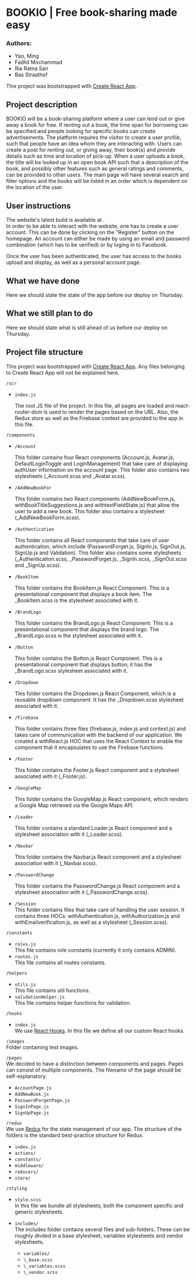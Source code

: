# BOOKIO | Free book-sharing made easy

### Authors:

- Yao, Ming
- Fadhil Mochammad
- Ria Ratna Sari
- Bas Straathof

This project was bootstrapped with [Create React App](https://github.com/facebook/create-react-app).

## Project description

BOOKIO will be a book-sharing platform where a user can lend out or give away a book for free. If renting out a book, the time span for borrowing can be specified and people looking for specific books can create advertisements. The platform requires the visitor to create a user profile, such that people have an idea whom they are interacting with. Users can create a post for renting out, or giving away, their book(s) and provide details such as time and location of pick-up. When a user uploads a book, the title will be looked up in an open book API such that a description of the book, and possibly other features such as general ratings and comments, can be provided to other users. The main page will have several search and filter options and the books will be listed in an order which is dependent on the location of the user.

## User instructions

The website's latest build is available at <insert-domain-name-here>.\
In order to be able to interact with the website, one has to create a user account.
This can be done by clicking on the "Register" button on the homepage.
An account can either be made by using an email and password combination (which has to be verified) or by loging in to Facebook.

Once the user has been authenticated, the user has access to the books upload and display, as well as a personal account page.

## What we have done

Here we should state the state of the app before our deploy on Thursday.

## What we still plan to do

Here we should state what is still ahead of us before our deploy on Thursday.

## Project file structure

This project was bootstrapped with [Create React App](https://github.com/facebook/create-react-app).
Any files belonging to Create React App will not be explained here.

`/scr`

- `index.js`

  The root JS file of the project. In this file, all pages are loaded and
  react-router-dom is used to render the pages based on the URL. Also, the Redux
  store as well as the Firebase context are provided to the app in this file.

`/components`

- `/Account`

  This folder contains four React components (Account.js, Avatar.js,
  DefaultLoginToggle and LoginManagement) that take care of displaying authUser
  information on the account page. This folder also contains two stylesheets
  (\_Account.scss and \_Avatar.scss).

- `/AddNewBookFor`

  This folder contains two React components (AddNewBookForm.js,
  withBookTitleSuggestions.js and withtextFieldState.js) that allow the user to
  add a new book. This folder also contains a stylesheet (\_AddNewBookForm.scss).

- `/Authentication`

  This folder contains all React components that take care of user authentication,
  which include (PasswordForget.js, SignIn.js, SignOut.js, SignUp.js and Validation).
  This folder also contains some stylesheets (\_Authentication.scss, \_PasswordForget.js,
  \_SignIn.scss, \_SignOut.scss and \_SignUp.scss).

- `/BookItem`

  This folder contains the BookItem.js React Component. This is a presentational
  component that displays a book item. The \_BookItem.scss is the stylesheet associated
  with it.

- `/BrandLogo`

  This folder contains the BrandLogo.js React Component. This is a presentational
  component that displays the brand logo. The \_BrandLogo.scss is the stylesheet
  associated with it.

- `/Button`

  This folder contains the Button.js React Component. This is a presentational
  component that displays button; it has the \_BrandLogo.scss stylesheet
  associated with it.

- `/Dropdown`

  This folder contains the Dropdown.js React Component, which is a reusable
  dropdown component. It has the \_Dropdown.scss stylesheet associated with it.

- `/Firebase`

  This folder contains three files (firebase.js, index.js and context.js) and
  takes care of communication with the backend of our application. We created a
  withReact.js HOC that uses the React Context to enable the component that it
  encapsulates to use the Firebase functions.

- `/Footer`

  This folder contains the Footer.js React component and a stylesheet associated
  with it (\_Footer.js).

- `/GoogleMap`

  This folder contains the GoogleMap.js React component, which renders a Google
  Map retrieved via the Google Maps API.

- `/Loader`

  This folder contains a standard Loader.js React component and a stylesheet
  association with it (\_Loader.scss).

- `/Navbar`

  This folder contains the Navbar.js React component and a stylesheet
  association with it (\_Navbar.scss).

- `/PasswordChange`

  This folder contains the PasswordChange.js React component and a stylesheet
  association with it (\_PasswordChange.scss).

- `/Session`\
  This folder contains files that take care of handling the user session.
  It contains three HOCs: withAuthentication.js, withAuthorization.js and
  withEmailverification.js, as well as a stylesheet (\_Session.scss).

`/constants`

- `roles.js`\
  This file contains role constants (currently it only contains ADMIN).
- `routes.js`\
  This file contains all routes constants.

`/helpers`

- `utils.js`\
  This file contains util functions.
- `validationHelper.js`\
  This file contains helper functions for validation.

`/hooks`

- `index.js`\
  We use [React Hooks](https://reactjs.org/hooks). In this file we define all our
  custom React hooks.

`/images`\
Folder containing test images.

`/pages`\
We decided to have a distinction between components and pages. Pages can consist
of multiple components. The filename of the page should be self-explanatory.

- `AccountPage.js`
- `AddNewBook.js`
- `PasswordForgetPage.js`
- `SignInPage.js`
- `SignUpPage.js`

`/redux`\
We use [Redux](https://redux.js.org/) for the state management of our app. The
structure of the folders is the standard best-practice structure for Redux.

- `index.js`
- `actions/`
- `constants/`
- `middleware/`
- `reducers/`
- `store/`

`/styling`

- `style.scss`\
  In this file we bundle all stylesheets, both the component specific and generic
  stylesheets.

- `includes/`\
  The includes folder contains several files and sub-folders. These can be roughly
  divded in a base stylesheet, variables stylesheets and vendor stylesheets.
  - `variables/`
  - `\_base.scss`
  - `\_variables.scss`
  - `\_vendor.scss`
